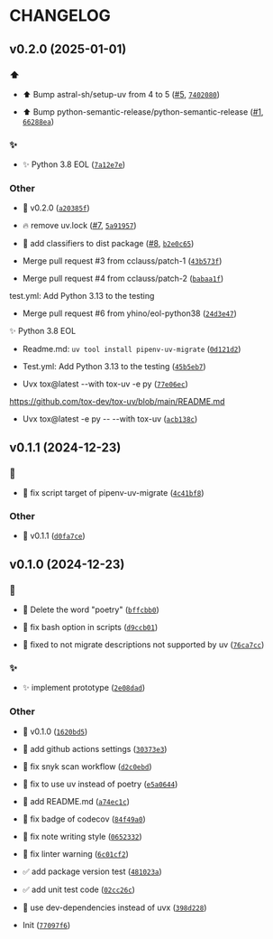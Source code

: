 # CHANGELOG


## v0.2.0 (2025-01-01)

### :arrow_up:

- :arrow_up: Bump astral-sh/setup-uv from 4 to 5
  ([#5](https://github.com/yhino/pipenv-uv-migrate/pull/5),
  [`7402080`](https://github.com/yhino/pipenv-uv-migrate/commit/74020805b050c5cd9561799ade03d4e87c909e79))

- :arrow_up: Bump python-semantic-release/python-semantic-release
  ([#1](https://github.com/yhino/pipenv-uv-migrate/pull/1),
  [`66288ea`](https://github.com/yhino/pipenv-uv-migrate/commit/66288eab8fd3f72fcd27f7145236d32cd24d8420))

### :sparkles:

- :sparkles: Python 3.8 EOL
  ([`7a12e7e`](https://github.com/yhino/pipenv-uv-migrate/commit/7a12e7e84e5d27d20a8bc8b395f5c525b7147ed9))

### Other

- :bookmark: v0.2.0
  ([`a20385f`](https://github.com/yhino/pipenv-uv-migrate/commit/a20385fefc6df15ad99aa97aac4b0218e5616394))

- :fire: remove uv.lock ([#7](https://github.com/yhino/pipenv-uv-migrate/pull/7),
  [`5a91957`](https://github.com/yhino/pipenv-uv-migrate/commit/5a91957bae67b7a060c3d5b13da01e1abf493a12))

- :pencil: add classifiers to dist package ([#8](https://github.com/yhino/pipenv-uv-migrate/pull/8),
  [`b2e0c65`](https://github.com/yhino/pipenv-uv-migrate/commit/b2e0c65458dc89c021c04c555b36050abdba4cc7))

- Merge pull request #3 from cclauss/patch-1
  ([`43b573f`](https://github.com/yhino/pipenv-uv-migrate/commit/43b573f8ff72cdfb6be5100b3aaa8708fc109482))

- Merge pull request #4 from cclauss/patch-2
  ([`babaa1f`](https://github.com/yhino/pipenv-uv-migrate/commit/babaa1fc9c951c1aff051a4821314aa751d9cf5f))

test.yml: Add Python 3.13 to the testing

- Merge pull request #6 from yhino/eol-python38
  ([`24d3e47`](https://github.com/yhino/pipenv-uv-migrate/commit/24d3e4755ffe0e1c84d7605838c3bc67aba319a2))

:sparkles: Python 3.8 EOL

- Readme.md: `uv tool install pipenv-uv-migrate`
  ([`0d121d2`](https://github.com/yhino/pipenv-uv-migrate/commit/0d121d24b8c9f42687f63efb884f899af7dfb54a))

- Test.yml: Add Python 3.13 to the testing
  ([`45b5eb7`](https://github.com/yhino/pipenv-uv-migrate/commit/45b5eb7f2b2202d5ba7f66f37b5f0a310634f400))

- Uvx tox@latest --with tox-uv -e py
  ([`77e06ec`](https://github.com/yhino/pipenv-uv-migrate/commit/77e06ec1bddb67aa95caf640b05a6fb439f2c1c4))

https://github.com/tox-dev/tox-uv/blob/main/README.md

- Uvx tox@latest -e py -- --with tox-uv
  ([`acb138c`](https://github.com/yhino/pipenv-uv-migrate/commit/acb138c23570f42db0a1f98f0231af7d7cc60e04))


## v0.1.1 (2024-12-23)

### :bug:

- :bug: fix script target of pipenv-uv-migrate
  ([`4c41bf8`](https://github.com/yhino/pipenv-uv-migrate/commit/4c41bf8f05537c5d5e698792b51fe6aff9259c3d))

### Other

- :bookmark: v0.1.1
  ([`d0fa7ce`](https://github.com/yhino/pipenv-uv-migrate/commit/d0fa7ce6a9e5490b2cbe20ebe5d6c2935b9825b3))


## v0.1.0 (2024-12-23)

### :bug:

- :bug: Delete the word "poetry"
  ([`bffcbb0`](https://github.com/yhino/pipenv-uv-migrate/commit/bffcbb08ca9f56192c90b8c65daa00f80ab6e9a2))

- :bug: fix bash option in scripts
  ([`d9ccb01`](https://github.com/yhino/pipenv-uv-migrate/commit/d9ccb014892149619ea2ddc1f1ad99fbcec6ecfc))

- :bug: fixed to not migrate descriptions not supported by uv
  ([`76ca7cc`](https://github.com/yhino/pipenv-uv-migrate/commit/76ca7cc5fa4dc4732f44da80b327baf4d4ad3012))

### :sparkles:

- :sparkles: implement prototype
  ([`2e08dad`](https://github.com/yhino/pipenv-uv-migrate/commit/2e08dad7e7e0a762caf803f1a24d8d0529d54a15))

### Other

- :bookmark: v0.1.0
  ([`1620bd5`](https://github.com/yhino/pipenv-uv-migrate/commit/1620bd5ed85c0bc67db27a0b5fc2102be32191c7))

- :construction_worker: add github actions settings
  ([`30373e3`](https://github.com/yhino/pipenv-uv-migrate/commit/30373e328cf3805362e3b4c5e07bbbe7abfe81c1))

- :green_heart: fix snyk scan workflow
  ([`d2c0ebd`](https://github.com/yhino/pipenv-uv-migrate/commit/d2c0ebd6bfc34c1eda3f0167b9d635cc71911030))

- :green_heart: fix to use uv instead of poetry
  ([`e5a0644`](https://github.com/yhino/pipenv-uv-migrate/commit/e5a06441428aecd1e549566040610472a1782e8e))

- :pencil: add README.md
  ([`a74ec1c`](https://github.com/yhino/pipenv-uv-migrate/commit/a74ec1c52b84dc5a0e4eec9735e0d8f7c8feafe5))

- :pencil: fix badge of codecov
  ([`84f49a0`](https://github.com/yhino/pipenv-uv-migrate/commit/84f49a09a5720427b766c7d8f7138c990981b415))

- :pencil: fix note writing style
  ([`0652332`](https://github.com/yhino/pipenv-uv-migrate/commit/0652332c5c41cdc00dc9fa0fc75d32063e553a10))

- :rotating_light: fix linter warning
  ([`6c01cf2`](https://github.com/yhino/pipenv-uv-migrate/commit/6c01cf2e58c2fe9c9aa52421b5a781f1a2849a90))

- :white_check_mark: add package version test
  ([`481023a`](https://github.com/yhino/pipenv-uv-migrate/commit/481023a2ca834c8bfbf02c2c88c5c6c6b67cf37d))

- :white_check_mark: add unit test code
  ([`02cc26c`](https://github.com/yhino/pipenv-uv-migrate/commit/02cc26c70883aef274a4888141aa732d6a95a07e))

- :wrench: use dev-dependencies instead of uvx
  ([`398d228`](https://github.com/yhino/pipenv-uv-migrate/commit/398d228c5a420d6ef434f09e34b2f7ffbe2068dc))

- Init
  ([`77097f6`](https://github.com/yhino/pipenv-uv-migrate/commit/77097f6d709b50e87830379cbc3d6c19ba2d9c89))
